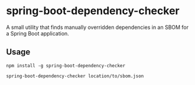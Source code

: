 # spring-boot-dependency-checker

A small utility that finds manually overridden dependencies in an SBOM for a Spring Boot application.

## Usage

`npm install -g spring-boot-dependency-checker`

`spring-boot-dependency-checker location/to/sbom.json`
